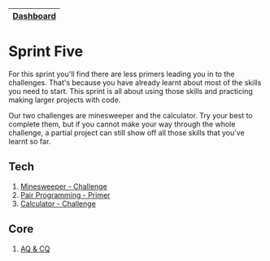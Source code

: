 [Dashboard](../README.md)|
---|

# Sprint Five

For this sprint you'll find there are less primers leading you in to the challenges. That's because you have already learnt about most of the skills you need to start. This sprint is all about using those skills and practicing making larger projects with code.

 Our two challenges are minesweeper and the calculator. Try your best to complete them, but if you cannot make your way through the whole challenge, a partial project can still show off all those skills that you've learnt so far.

## Tech

1. [Minesweeper - Challenge](js-minesweeper.md)
2. [Pair Programming - Primer](pair-programming.md)
2. [Calculator - Challenge](js-calculator.md)

## Core 

1. [AQ & CQ](core-aq-cq.md)
